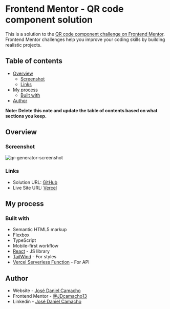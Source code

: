# Frontend Mentor - QR code component solution

This is a solution to the [QR code component challenge on Frontend Mentor](https://www.frontendmentor.io/challenges/qr-code-component-iux_sIO_H). Frontend Mentor challenges help you improve your coding skills by building realistic projects. 

## Table of contents

- [Overview](#overview)
  - [Screenshot](#screenshot)
  - [Links](#links)
- [My process](#my-process)
  - [Built with](#built-with)
- [Author](#author)

**Note: Delete this note and update the table of contents based on what sections you keep.**

## Overview

### Screenshot

![qr-generator-screenshot](https://user-images.githubusercontent.com/57728112/195235917-a35c222e-763e-4afa-b8c8-03ea6e00a67b.png)

### Links

- Solution URL: [GitHub](https://github.com/JDcamacho13/qr-generator)
- Live Site URL: [Vercel](https://qr-generator-eight.vercel.app/)

## My process

### Built with

- Semantic HTML5 markup
- Flexbox
- TypeScript
- Mobile-first workflow
- [React](https://reactjs.org/) - JS library
- [TailWind](https://tailwindcss.com/) - For styles
- [Vercel Serverless Function](https://vercel.com/docs/concepts/functions/serverless-functions) - For API

## Author

- Website - [José Daniel Camacho](https://jd-camacho-portafolio.vercel.app/)
- Frontend Mentor - [@JDcamacho13](https://www.frontendmentor.io/profile/JDcamacho13)
- Linkedin - [José Daniel Camacho](https://www.linkedin.com/in/jdcamacho13/)
